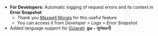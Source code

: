 - **For Developers:** Automatic logging of request errors and its context in **Error Snapshot**    
	- Thank you [Maxwell Morais](https://discuss.okayblue.com/users/max_morais_dmm/activity) for this useful feature
	- You can access it from *Developer > Logs > Error Snapshot*
- Added language support for [Gujarati](https://translate.okayblue.com/view?lang=gu): **gu - ગુજરાતી**
